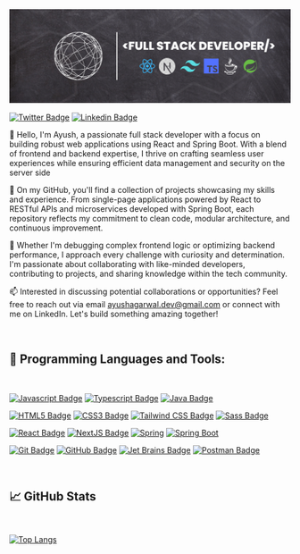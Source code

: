 <img src='./assets/githubHeader.png' alt='Github Banner'>

[![Twitter Badge](https://img.shields.io/badge/-@ayushagarwwal027-1ca0f1?style=flat&labelColor=000000&logo=x&logoColor=white&link=https://twitter.com/Ipenywis)](https://twitter.com/ayushagarwal027)
[![Linkedin Badge](https://img.shields.io/badge/-Ayush-0e76a8?style=flat&labelColor=0e76a8&logo=linkedin&logoColor=white)](https://www.linkedin.com/in/ayush-agarwal-145a20166/)

👋 Hello, I'm Ayush, a passionate full stack developer with a focus on building robust web applications using React and Spring Boot. With a blend of frontend and backend expertise, I thrive on crafting seamless user experiences while ensuring efficient data management and security on the server side

🚀 On my GitHub, you'll find a collection of projects showcasing my skills and experience. From single-page applications powered by React to RESTful APIs and microservices developed with Spring Boot, each repository reflects my commitment to clean code, modular architecture, and continuous improvement.

🔧 Whether I'm debugging complex frontend logic or optimizing backend performance, I approach every challenge with curiosity and determination. I'm passionate about collaborating with like-minded developers, contributing to projects, and sharing knowledge within the tech community.

📫 Interested in discussing potential collaborations or opportunities? Feel free to reach out via email ayushagarwal.dev@gmail.com or connect with me on LinkedIn. Let's build something amazing together!

<br>

## 💼 Programming Languages and Tools:

<br>

[![Javascript Badge](https://img.shields.io/badge/-Javascript-F0DB4F?style=for-the-badge&labelColor=black&logo=javascript&logoColor=F0DB4F)](#)
[![Typescript Badge](https://img.shields.io/badge/-Typescript-007acc?style=for-the-badge&labelColor=black&logo=typescript&logoColor=007acc)](#)
[![Java Badge](https://img.shields.io/badge/-Java-%23ED8B00?style=for-the-badge&labelColor=black&logo=openjdk&logoColor=23ED8B00)](#)

[![HTML5 Badge](https://img.shields.io/badge/-HTML5-E34F26?style=for-the-badge&labelColor=black&logo=html5&logoColor=E34F26)](#)
[![CSS3 Badge](https://img.shields.io/badge/-CSS3-1572B6?style=for-the-badge&labelColor=black&logo=css3&logoColor=1572B6)](#)
[![Tailwind CSS Badge](https://img.shields.io/badge/-Tailwind%20CSS-45e6dd?style=for-the-badge&labelColor=black&logo=tailwind-css&logoColor=45e6dd)](#)
[![Sass Badge](https://img.shields.io/badge/-Sass-CC6699?style=for-the-badge&labelColor=black&logo=sass&logoColor=CC6699)](#)

[![React Badge](https://img.shields.io/badge/-React-61dafb?style=for-the-badge&labelColor=black&logo=react&logoColor=61dafb)](#)
[![NextJS Badge](https://img.shields.io/badge/-nextjs-black?style=for-the-badge&labelColor=black&logo=next.js&logoColor=lightgray)](#)
[![Spring](https://img.shields.io/badge/-Spring-6DB33F?style=for-the-badge&labelColor=black&logo=spring&logoColor=6DB33F)](#)
[![Spring Boot](https://img.shields.io/badge/-Spring%20Boot-6DB33F?style=for-the-badge&labelColor=black&logo=springboot&logoColor=6DB33F)](#)
<!-- [![Redux Badge](https://img.shields.io/badge/-redux-764ABC?style=for-the-badge&labelColor=black&logo=redux&logoColor=764ABC)](#) -->



<!-- [![ThreeJS Badge](https://img.shields.io/badge/-threejs-222222?style=for-the-badge&labelColor=black&logo=three.js&logoColor=white)](#)
[![Styled Components Badge](https://img.shields.io/badge/-styled%20components-DB7093?style=for-the-badge&labelColor=black&logo=styled-components&logoColor=DB7093)](#) -->

[![Git Badge](https://img.shields.io/badge/-Git-F05032?style=for-the-badge&labelColor=black&logo=git&logoColor=F05032)](#)
[![GitHub Badge](https://img.shields.io/badge/-GitHub-black?style=for-the-badge&labelColor=black&logo=github&logoColor=white)](#)
[![Jet Brains Badge](https://img.shields.io/badge/-Jet%20brains-cb4469?style=for-the-badge&labelColor=black&logo=jetbrains&logoColor=cb4469)](#)
[![Postman Badge](https://img.shields.io/badge/-postman-black?style=for-the-badge&labelColor=black&logo=postman)](#)


<br>

## 📈 GitHub Stats

<br>

[![Top Langs](https://github-readme-stats.vercel.app/api/top-langs/?username=ayushagarwal27&langs_count=7&theme=ayu-mirage&hide=dart&layout=compact&hide_border=true&)](https://github.com/ayushCode27/github-readme-stats)


